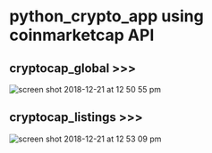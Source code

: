 # python_crypto_app using coinmarketcap API
## cryptocap_global >>>
![screen shot 2018-12-21 at 12 50 55 pm](https://user-images.githubusercontent.com/22898855/50358503-27b7e900-051f-11e9-8c1b-6130d3894dbf.png)
## cryptocap_listings >>>
![screen shot 2018-12-21 at 12 53 09 pm](https://user-images.githubusercontent.com/22898855/50358568-6c438480-051f-11e9-9f10-38a405a6a8e2.png)
